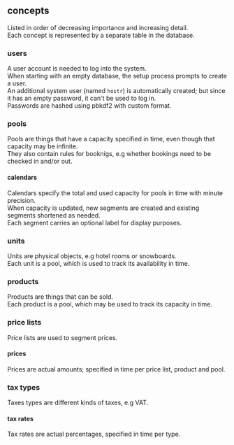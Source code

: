 
## concepts
Listed in order of decreasing importance and increasing detail.<br>
Each concept is represented by a separate table in the database.

### users
A user account is needed to log into the system.<br>
When starting with an empty database, the setup process prompts to create a user.<br>
An additional system user (named `hostr`) is automatically created; but since it has an empty password, it can't be used to log in.<br>
Passwords are hashed using pbkdf2 with custom format.

### pools
Pools are things that have a capacity specified in time, even though that capacity may be infinite.<br>
They also contain rules for booknigs, e.g whether bookings need to be checked in and/or out.<br>

#### calendars
Calendars specify the total and used capacity for pools in time with minute precision.<br>
When capacity is updated, new segments are created and existing segments shortened as needed.<br>
Each segment carries an optional label for display purposes.

### units
Units are physical objects, e.g hotel rooms or snowboards.<br>
Each unit is a pool, which is used to track its availability in time.

### products
Products are things that can be sold.<br>
Each product is a pool, which may be used to track its capacity in time.

### price lists
Price lists are used to segment prices.

#### prices
Prices are actual amounts; specified in time per price list, product and pool.

### tax types
Taxes types are different kinds of taxes, e.g VAT.

#### tax rates
Tax rates are actual percentages, specified in time per type.